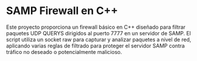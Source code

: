 # SAMP Firewall en C++

Este proyecto proporciona un firewall básico en C++ diseñado para filtrar paquetes UDP QUERYS dirigidos al puerto 7777 en un servidor de SAMP. El script utiliza un socket raw para capturar y analizar paquetes a nivel de red, aplicando varias reglas de filtrado para proteger el servidor SAMP contra tráfico no deseado o potencialmente malicioso.

